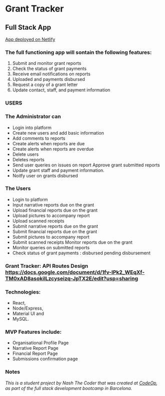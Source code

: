 # Grant Tracker 
## Full Stack App

[App deployed on Netlify](https://grant-tracker-mvp.netlify.app/) 

### The full functioning app will sontain the following features: 
1. Submit and monitor grant reports
2. Check the status of grant payments
3. Receive email notifications on reports
4. Uploaded and payments disbursed
5. Request a copy of a grant letter
6. Update contact, staff, and payment information 

### USERS 

### The Administrator can 
 - Login into platform 
 - Create new users and add basic information
 - Add comments to reports
 - Create alerts when reports are due 
 - Create alerts when reports are overdue
 - Delete users
 - Deletes reports
 - Send user queries on issues on report Approve grant submitted reports
 - Update grant staff and payment information.
 - Noitfy user on grants disbursed

### The Users 
 - Login to platform
 - Input narrative reports due on the grant 
 - Upload financial reports due on the grant 
 - Upload pictures to accompany report
 - Upload scanned receipts 
 - Submit narrative reports due on the grant 
 - Submit financial reports due on the grant 
 - Submit pictures to accompany report
 - Submit scanned receipts Monitor reports due on the grant 
 - Monitor queries on submitted reports
 - Check status of grant payments : disbursed pending disbursement


### Grant Tracker: API Routes Design https://docs.google.com/document/d/1fv-lPk2_WEqXf-TM0xAD8asokiILzcyseizq-JpTX2E/edit?usp=sharing

### Technologies: 
 - React, 
  - Node/Express, 
   - Material UI and 
   - MySQL.

### MVP Features include: 
 - Organisational Profile Page
 - Narrative Report Page
 - Financial Report Page
 - Submissions confirmation page 

### Notes

_This is a student project by Nash The Coder that was created at [CodeOp](http://CodeOp.tech), as part of the full stack development bootcamp in Barcelona._
